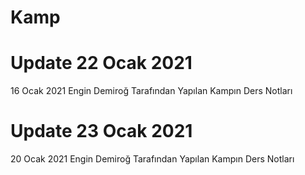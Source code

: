 # Kamp
# Update 22 Ocak 2021
16 Ocak 2021 Engin Demiroğ Tarafından Yapılan Kampın Ders Notları
# Update 23 Ocak 2021
20 Ocak 2021 Engin Demiroğ Tarafından Yapılan Kampın Ders Notları
